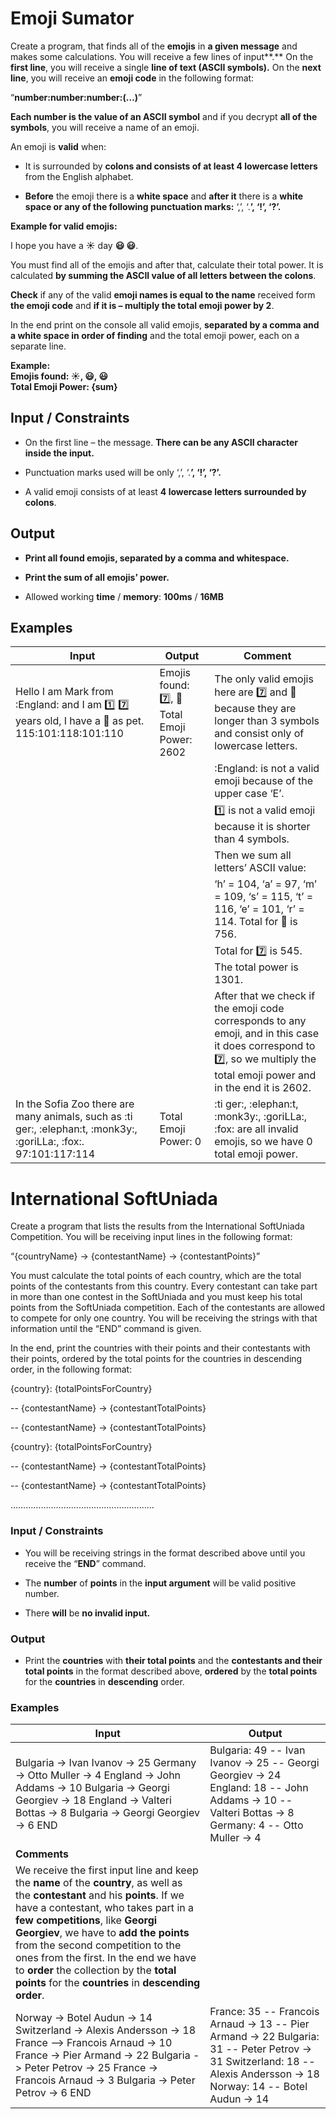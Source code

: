 Emoji Sumator
=============

Create a program, that finds all of the **emojis** in **a given message** and
makes some calculations. You will receive a few lines of input**.** On the
**first line**, you will receive a single **line of text (ASCII symbols).** On
the **next line**, you will receive an **emoji code** in the following format:

“**number:number:number:(…)**”

**Each number is the value of an ASCII symbol** and if you decrypt **all of the
symbols**, you will receive a name of an emoji.

An emoji is **valid** when:

-   It is surrounded by **colons and consists of at least 4 lowercase letters**
    from the English alphabet.

-   **Before** the emoji there is a **white space** and **after it** there is a
    **white space or any of the following punctuation marks:** ‘,’, ‘.**’, ‘!’,
    ‘?’.**

**Example for valid emojis:**

I hope you have a **:sunny:** day **:smiley: :smiley:**.

You must find all of the emojis and after that, calculate their total power. It
is calculated **by summing the ASCII value of all letters between the colons**.

**Check** if any of the valid **emoji names is equal to the name** received form
**the emoji code** and **if it is – multiply the total emoji power by 2**.

In the end print on the console all valid emojis, **separated by а comma and a
white space in order of finding** and the total emoji power, each on a separate
line.

**Example:**  
**Emojis found: :sunny:, :smiley:, :smiley:**  
**Total Emoji Power: {sum}**

Input / Constraints
-------------------

-   On the first line – the message. **There can be any ASCII character inside
    the input.**

-   Punctuation marks used will be only ‘,’, ‘.**’, ‘!’, ‘?’.**

-   A valid emoji consists of at least **4 lowercase letters surrounded by
    colons**.

Output
------

-   **Print all found emojis, separated by a comma and whitespace.**

-   **Print the sum of all emojis’ power.**

-   Allowed working **time** / **memory**: **100ms** / **16MB**  
    

Examples
--------

| **Input**                                                                                                         | **Output**                                               | **Comment**                                                                                                                                                                                                                                                                                                                                                                                                                                                                                                                                                                                                                                  |
|-------------------------------------------------------------------------------------------------------------------|----------------------------------------------------------|----------------------------------------------------------------------------------------------------------------------------------------------------------------------------------------------------------------------------------------------------------------------------------------------------------------------------------------------------------------------------------------------------------------------------------------------------------------------------------------------------------------------------------------------------------------------------------------------------------------------------------------------|
| Hello I am Mark from :England: and I am :one: :seven: years old, I have a :hamster: as pet. 115:101:118:101:110   | Emojis found: :seven:, :hamster: Total Emoji Power: 2602 | The only valid emojis here are :seven: and :hamster: because they are longer than 3 symbols and consist only of lowercase letters.                                                                                                                                                                                                                                                                                                                                                                                                                                                                                                           |
|                                                                                                                   |                                                          | :England: is not a valid emoji because of the upper case ‘E’.                                                                                                                                                                                                                                                                                                                                                                                                                                                                                                                                                                                |
|                                                                                                                   |                                                          | :one: is not a valid emoji because it is shorter than 4 symbols.                                                                                                                                                                                                                                                                                                                                                                                                                                                                                                                                                                             |
|                                                                                                                   |                                                          | Then we sum all letters’ ASCII value:                                                                                                                                                                                                                                                                                                                                                                                                                                                                                                                                                                                                        |
|                                                                                                                   |                                                          | ‘h’ = 104, ‘a’ = 97, ‘m’ = 109, ‘s’ = 115, ‘t’ = 116, ‘e’ = 101, ‘r’ = 114. Total for :hamster: is 756.                                                                                                                                                                                                                                                                                                                                                                                                                                                                                                                                      |
|                                                                                                                   |                                                          | Total for :seven: is 545. The total power is 1301.                                                                                                                                                                                                                                                                                                                                                                                                                                                                                                                                                                                           |
|                                                                                                                   |                                                          | After that we check if the emoji code corresponds to any emoji, and in this case it does correspond to :seven:, so we multiply the total emoji power and in the end it is 2602.                                                                                                                                                                                                                                                                                                                                                                                                                                                              |
| In the Sofia Zoo there are many animals, such as :ti ger:, :elephan:t, :monk3y:, :goriLLa:, :fox:. 97:101:117:114 | Total Emoji Power: 0                                     | :ti ger:, :elephan:t, :monk3y:, :goriLLa:, :fox: are all invalid emojis, so we have 0 total emoji power.                                                                                                                                                                                                                                                                                                                                                                                                                                                                                                                                     |

International SoftUniada
========================

Create a program that lists the results from the International SoftUniada
Competition. You will be receiving input lines in the following format:

“{countryName} -\> {contestantName} -\> {contestantPoints}”

You must calculate the total points of each country, which are the total points
of the contestants from this country. Every contestant can take part in more
than one contest in the SoftUniada and you must keep his total points from the
SoftUniada competition. Each of the contestants are allowed to compete for only
one country. You will be receiving the strings with that information until the
“END” command is given.

In the end, print the countries with their points and their contestants with
their points, ordered by the total points for the countries in descending order,
in the following format:

{country}: {totalPointsForCountry}

\-- {contestantName} -\> {contestantTotalPoints}

\-- {contestantName} -\> {contestantTotalPoints}

{country}: {totalPointsForCountry}

\-- {contestantName} -\> {contestantTotalPoints}

\-- {contestantName} -\> {contestantTotalPoints}

…………………………………………………

### Input / Constraints

-   You will be receiving strings in the format described above until you
    receive the “**END**” command.

-   The **number** of **points** in the **input argument** will be valid
    positive number.

-   There **will** be **no invalid input.**

### Output

-   Print the **countries** with **their total points** and the **contestants
    and their total points** in the format described above, **ordered** by the
    **total points** for the **countries** in **descending** order.

### Examples

| **Input**                                                                                                                                                                                                                                                                                                                                                                                                                            | **Output**                                                                                                                                                                 |
|--------------------------------------------------------------------------------------------------------------------------------------------------------------------------------------------------------------------------------------------------------------------------------------------------------------------------------------------------------------------------------------------------------------------------------------|----------------------------------------------------------------------------------------------------------------------------------------------------------------------------|
| Bulgaria -\> Ivan Ivanov -\> 25 Germany -\> Otto Muller -\> 4 England -\> John Addams -\> 10 Bulgaria -\> Georgi Georgiev -\> 18 England -\> Valteri Bottas -\> 8 Bulgaria -\> Georgi Georgiev -\> 6 END                                                                                                                                                                                                                             | Bulgaria: 49 -- Ivan Ivanov -\> 25 -- Georgi Georgiev -\> 24 England: 18 -- John Addams -\> 10 -- Valteri Bottas -\> 8 Germany: 4 -- Otto Muller -\> 4                     |
| **Comments**                                                                                                                                                                                                                                                                                                                                                                                                                         |                                                                                                                                                                            |
| We receive the first input line and keep the **name** of the **country**, as well as the **contestant** and his **points**. If we have a contestant, who takes part in a **few competitions**, like **Georgi Georgiev**, we have to **add the points** from the second competition to the ones from the first. In the end we have to **order** the collection by the **total points** for the **countries** in **descending order**. |                                                                                                                                                                            |
| Norway -\> Botel Audun -\> 14 Switzerland -\> Alexis Andersson -\> 18 France –\> Francois Arnaud -\> 10 France -\> Pier Armand -\> 22 Bulgaria -\> Peter Petrov -\> 25 France -\> Francois Arnaud -\> 3 Bulgaria -\> Peter Petrov -\> 6 END                                                                                                                                                                                          | France: 35 -- Francois Arnaud -\> 13 -- Pier Armand -\> 22 Bulgaria: 31 -- Peter Petrov -\> 31 Switzerland: 18 -- Alexis Andersson -\> 18 Norway: 14 -- Botel Audun -\> 14 |
